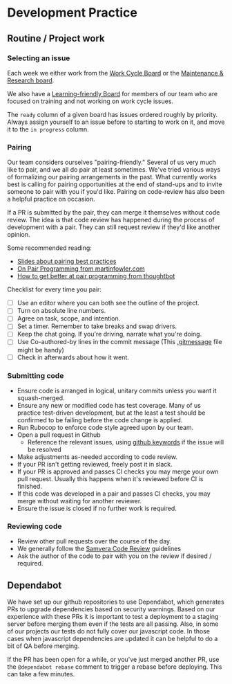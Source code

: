 # Development Practice

## Routine / Project work

### Selecting an issue

Each week we either work from the [Work Cycle
Board](https://app.zenhub.com/workspaces/dls-work-cycle-613924a1df719e0013b678b0/board?repos=98223070)
or the [Maintenance & Research
board](https://app.zenhub.com/workspaces/dls-maintenance--research-6139264d4f68940016d4b7cf/board?repos=26446857,98223070,49439415,157741631,251438007).

We also have a [Learning-friendly Board](https://app.zenhub.com/workspaces/dls-learning-friendly-62e046ab829aafbe2d6520b2/board) for members of our team who are focused on training and not working on work cycle issues.

The `ready` column of a given board has issues ordered roughly by priority.
Always assign yourself to an issue before to starting to work on it, and move it
to the `in progress` column.

### Pairing

Our team considers ourselves "pairing-friendly." Several of us very much like to
pair, and we all do pair at least sometimes. We've tried various ways of
formalizing our pairing arrangements in the past. What currently works best is calling
for pairing opportunities at the end of stand-ups and to invite someone to pair with
you if you'd like. Pairing on code-review has also been a helpful practice on occasion.

If a PR is submitted by the pair, they can merge it themselves without code
review. The idea is that code review has happened during the process of
development with a pair. They can still request review if they'd like another
opinion.

Some recommended reading:
* [Slides about pairing best practices](https://docs.google.com/presentation/d/1-PhkB_uSPHrz4-eWI6R9AzLo1fGVWqcxMMdUlAWOvng/edit#slide=id.p)
* [On Pair Programming from martinfowler.com](https://martinfowler.com/articles/on-pair-programming.html#HowToPair)
* [How to get better at pair programming from thoughtbot](https://thoughtbot.com/blog/how-to-get-better-at-pair-programming) 

Checklist for every time you pair:
- [ ] Use an editor where you can both see the outline of the project.
- [ ] Turn on absolute line numbers. 
- [ ] Agree on task, scope, and intention. 
- [ ] Set a timer. Remember to take breaks and swap drivers.
- [ ] Keep the chat going. If you're driving, narrate what you're doing.
- [ ] Use Co-authored-by lines in the commit message (This [.gitmessage](https://github.com/pulibrary/pul-the-hard-way/blob/main/gitmessage.md) file might be handy)
- [ ] Check in afterwards about how it went. 

### Submitting code

* Ensure code is arranged in logical, unitary commits unless you want it squash-merged.
* Ensure any new or modified code has test coverage. Many of us practice test-driven development, but at the least a test should be confirmed to be failing before the code change is applied.
* Run Rubocop to enforce code style agreed upon by our team.
* Open a pull request in Github
  * Reference the relevant issues, using [github keywords](https://docs.github.com/en/enterprise/2.16/user/github/managing-your-work-on-github/closing-issues-using-keywords) if the issue will be resolved
* Make adjustments as-needed according to code review.
* If your PR isn't getting reviewed, freely post it in slack.
* If your PR is approved and passes CI checks you may merge your own pull request. Usually this happens when it's reviewed before CI is finished.
* If this code was developed in a pair and passes CI checks, you may merge
without waiting for another reviewer.
* Ensure the issue is closed if no further work is required.

### Reviewing code

* Review other pull requests over the course of the day.
* We generally follow the [Samvera Code Review](https://samvera.github.io/review.html) guidelines
* Ask the author of the code to pair with you on the review if desired / required.

## Dependabot

We have set up our github repositories to use Dependabot, which generates PRs to upgrade dependencies based on security warnings. Based on our experience with these PRs it is important to test a deployment to a staging server before merging them even if the tests are all passing. Also, in some of our projects our tests do not fully cover our javascript code. In those cases when javascript dependencies are updated it can be helpful to do a bit of QA before merging.

If the PR has been open for a while, or you've just merged another PR, use the `@dependabot rebase` comment to trigger a rebase before deploying. This can take a few minutes.
